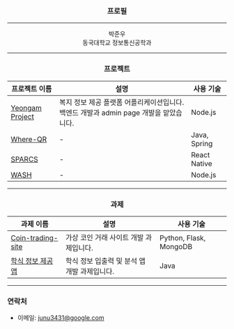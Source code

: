 <div align="center">

### 프로필

---
박준우<br>
동국대학교 정보통신공학과

---

### 프로젝트
| 프로젝트 이름      | 설명                                         | 사용 기술                          |
|------------------|--------------------------------------------|----------------------------------|
| [Yeongam Project](https://github.com/orgs/Team-NARU/repositories) | 복지 정보 제공 플랫폼 어플리케이션입니다. 백엔드 개발과 admin page 개발을 맡았습니다. | Node.js       |
| [Where-QR](https://github.com/orgs/baek-park/repositories)    | -                                          | Java, Spring                     |
| [SPARCS](https://github.com/SPARCS-Service-Hackathon-2024)    | -                                          | React Native                     |
| [WASH](https://github.com/Team-Wash/Wash-Server)    | -                                          | Node.js                     |

---

### 과제
| 과제 이름                    | 설명                               | 사용 기술           |
|----------------------------|----------------------------------|-------------------|
| [Coin-trading-site](https://github.com/Joonw00/Software-Engineering) | 가상 코인 거래 사이트 개발 과제입니다.   | Python, Flask, MongoDB    |
| [학식 정보 제공 앱](https://github.com/Joonw00/MobileSoft)          | 학식 정보 입출력 및 분석 앱 개발 과제입니다. | Java              |

---

</div>


### 연락처
- 이메일: junu3431@google.com
